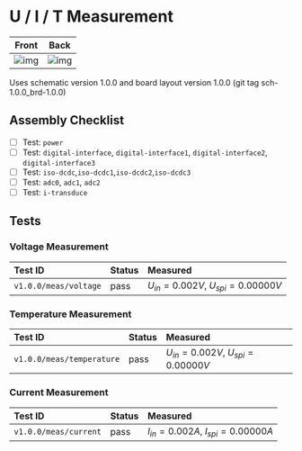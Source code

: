 # U / I / T Measurement

| Front | Back |
| ------------- | -------------- |
| ![img](./instance_1_meas_front.jpg)  | ![img](./instance_1_meas_back.jpg) |

Uses schematic version 1.0.0 and board layout version 1.0.0 (git tag sch-1.0.0_brd-1.0.0)

## Assembly Checklist

- [ ] Test: `power`
- [ ] Test: `digital-interface`, `digital-interface1`, `digital-interface2`, `digital-interface3`
- [ ] Test: `iso-dcdc`,`iso-dcdc1`,`iso-dcdc2`,`iso-dcdc3`
- [ ] Test: `adc0`, `adc1`, `adc2`
- [ ] Test: `i-transduce`

## Tests

### Voltage Measurement

| Test ID | Status | Measured |
| :------ | ------ | :------- |
| `v1.0.0/meas/voltage`| pass | $U_{in} = 0.002 V$, $U_{spi} = 0.00000 V$ |

### Temperature Measurement

| Test ID | Status | Measured |
| :------ | ------ | :------- |
| `v1.0.0/meas/temperature`| pass | $U_{in} = 0.002 V$, $U_{spi} = 0.00000 V$ |

### Current Measurement

| Test ID | Status | Measured |
| :------ | ------ | :------- |
| `v1.0.0/meas/current`| pass | $I_{in} = 0.002 A$, $I_{spi} = 0.00000 A$ |
